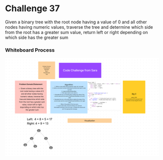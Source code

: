 # Challenge 37
Given a binary tree with the root node having a value of 0 and all other nodes having numeric values, traverse the tree and determine which side from the root has a greater sum value, return left or right depending on which side has the greater sum

### Whiteboard Process

![sara tree](../img/tree-sara.png)